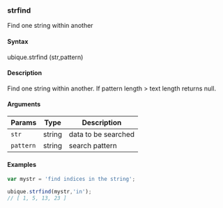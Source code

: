 ### strfind

Find one string within another


#### Syntax

ubique.strfind (str,pattern)


#### Description

Find one string within another. If pattern length > text length returns null.  



#### Arguments

|Params|Type|Description
|---------|----|-----------
|`str` | string | data to be searched
|`pattern` | string | search pattern


#### Examples

```js
var mystr = 'find indices in the string';

ubique.strfind(mystr,'in');
// [ 1, 5, 13, 23 ]
```

